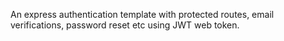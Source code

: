 An express authentication template with protected routes, email verifications, password reset etc using JWT web token.
